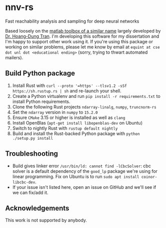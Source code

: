nnv-rs
======

Fast reachability analysis and sampling for deep neural networks

Based loosely on the [matlab toolbox of a similar name](https://github.com/verivital/nnv) largely developed by [Dr. Hoang-Dung Tran](https://scholar.google.com/citations?user=_RzS3uMAAAAJ). I'm developing this software for my dissertation and I'm happy to support other work using it. If you're using this package or working on similar problems, please let me know by email at `equint at cse dot unl dot <educational ending>` (sorry, trying to thwart automated mailers).

Build Python package
--------------------

1. Install Rust with `curl --proto '=https' --tlsv1.2 -sSf https://sh.rustup.rs | sh` and re-launch your shell.
2. Create a Python virtualenv and run `pip install -r requirements.txt` to install Python requirements.
3. Clone the following Rust projects `ndarray-linalg`, `numpy`, `truncnorm-rs`
4. Set the `ndarray` version in `numpy` to `15.2.0`
5. Ensure `CMake` 3.15 or higher is installed as well as `clang`
6. Install OpenBlas (`apt-get install libopenblas-dev` on Ubuntu)
6. Switch to nightly Rust with `rustup default nightly`
7. Build and install the Rust-backed Python package with `python ./setup.py install`

Troubleshooting
---------------

- Build gives linker error `/usr/bin/ld: cannot find -lCbcSolver`: cbc solver is a default dependency of the `good_lp` package we're using for linear programming. Fix on Ubuntu is to run `sudo apt install coinor-libcbc-dev`.
- If your issue isn't listed here, open an issue on GitHub and we'll see if we can fix/add it.

Acknowledgements
----------------

This work is not supported by anybody.